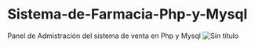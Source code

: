 # Sistema-de-Farmacia-Php-y-Mysql
Panel de Admistración del sistema de venta en Php y Mysql
![Sin título](https://user-images.githubusercontent.com/88554898/136677060-b9a2aefb-8961-41b7-bec0-d573708fca33.jpg)


